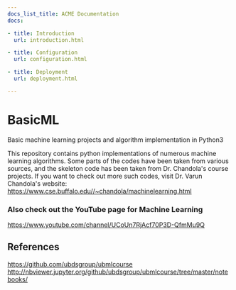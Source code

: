 ```yaml
---
docs_list_title: ACME Documentation
docs:

- title: Introduction
  url: introduction.html

- title: Configuration
  url: configuration.html

- title: Deployment
  url: deployment.html

---
```

# BasicML
Basic machine learning projects and algorithm implementation in Python3

This repository contains python implementations of numerous machine learning algorithms. Some parts of the codes have been taken from various sources, and the skeleton code has been taken from Dr. Chandola's course projects. If you want to check out more such codes, visit Dr. Varun Chandola's website:
https://www.cse.buffalo.edu//~chandola/machinelearning.html

### Also check out the YouTube page for Machine Learning
https://www.youtube.com/channel/UCoUn7RjAcf70P3D-QfmMu9Q

## References
https://github.com/ubdsgroup/ubmlcourse
http://nbviewer.jupyter.org/github/ubdsgroup/ubmlcourse/tree/master/notebooks/
